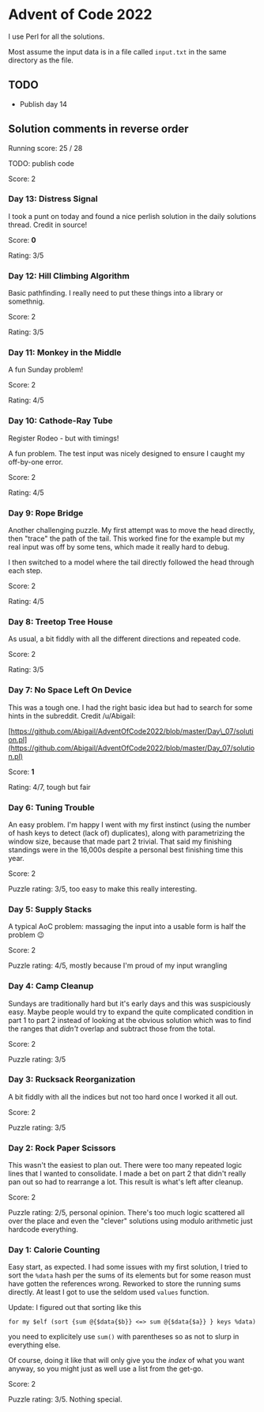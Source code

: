 # Advent of Code 2022

I use Perl for all the solutions.

Most assume the input data is in a file called `input.txt` in the same
directory as the file.

## TODO

- Publish day 14

## Solution comments in reverse order

Running score: 25 / 28

TODO: publish code

Score: 2

### Day 13: Distress Signal

I took a punt on today and found a nice perlish solution in the daily solutions thread. Credit in source!

Score: **0**

Rating: 3/5

### Day 12: Hill Climbing Algorithm

Basic pathfinding. I really need to put these things into a library or somethnig.

Score: 2

Rating: 3/5

### Day 11: Monkey in the Middle

A fun Sunday problem!

Score: 2

Rating: 4/5

### Day 10: Cathode-Ray Tube

Register Rodeo - but with timings!

A fun problem. The test input was nicely designed to ensure I caught my off-by-one error.

Score: 2

Rating: 4/5

### Day 9: Rope Bridge

Another challenging puzzle. My first attempt was to move the head
directly, then "trace" the path of the tail. This worked fine for the
example but my real input was off by some tens, which made it really
hard to debug.

I then switched to a model where the tail directly followed the head
through each step.

Score: 2

Rating: 4/5

### Day 8: Treetop Tree House

As usual, a bit fiddly with all the different directions and repeated code. 

Score: 2

Rating: 3/5

### Day 7: No Space Left On Device

This was a tough one. I had the right basic idea but had to search for some hints in the subreddit. Credit /u/Abigail:

[https://github.com/Abigail/AdventOfCode2022/blob/master/Day\_07/solution.pl](https://github.com/Abigail/AdventOfCode2022/blob/master/Day_07/solution.pl)

Score: **1**

Rating: 4/7, tough but fair

### Day 6: Tuning Trouble

An easy problem. I'm happy I went with my first instinct (using the
number of hash keys to detect (lack of) duplicates), along with
parametrizing the window size, because that made part 2 trivial. That
said my finishing standings were in the 16,000s despite a personal
best finishing time this year.

Score: 2

Puzzle rating: 3/5, too easy to make this really interesting.

### Day 5: Supply Stacks

A typical AoC problem: massaging the input into a usable form is half the problem 😉

Score: 2

Puzzle rating: 4/5, mostly because I'm proud of my input wrangling

### Day 4: Camp Cleanup

Sundays are traditionally hard but it's early days and this was
suspiciously easy. Maybe people would try to expand the quite
complicated condition in part 1 to part 2 instead of looking at the
obvious solution which was to find the ranges that _didn't_ overlap
and subtract those from the total.

Score: 2

Puzzle rating: 3/5

### Day 3: Rucksack Reorganization

A bit fiddly with all the indices but not too hard once I worked it all out.

Score: 2

Puzzle rating: 3/5

### Day 2: Rock Paper Scissors

This wasn't the easiest to plan out. There were too many repeated
logic lines that I wanted to consolidate. I made a bet on part 2 that
didn't really pan out so had to rearrange a lot. This result is what's
left after cleanup.

Score: 2

Puzzle rating: 2/5, personal opinion. There's too much logic scattered
all over the place and even the "clever" solutions using modulo
arithmetic just hardcode everything.

### Day 1: Calorie Counting

Easy start, as expected. I had some issues with my first solution, I
tried to sort the `%data` hash per the sums of its elements but for some
reason must have gotten the references wrong. Reworked to store the
running sums directly. At least I got to use the seldom used `values`
function.

Update: I figured out that sorting like this

`for my $elf (sort {sum @{$data{$b}} <=> sum @{$data{$a}} } keys %data)`

you need to explicitely use `sum()` with parentheses so as not to
slurp in everything else.

Of course, doing it like that will only give you the _index_ of what
you want anyway, so you might just as well use a list from the get-go.

Score: 2

Puzzle rating: 3/5. Nothing special.

